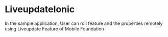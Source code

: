 # LiveupdateIonic
In the sample application, User can roll feature and the properties remotely using Liveupdate Feature of Mobile Foundation
